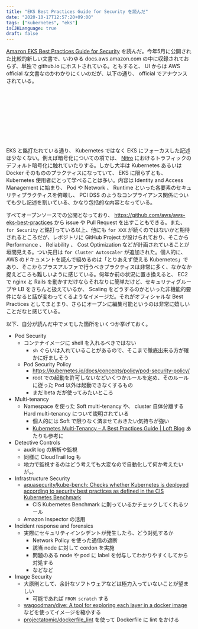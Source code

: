 ```yaml
---
title: "EKS Best Practices Guide for Security を読んだ"
date: "2020-10-17T12:57:20+09:00"
tags: ["kubernetes", "eks"]
isCJKLanguage: true
draft: false
---
```


[Amazon EKS Best Practices Guide for Security](https://aws.github.io/aws-eks-best-practices/) を読んだ。今年5月に公開された比較的新しい文書で、いわゆる docs.aws.amazon.com の中に収録されておらず、単独で github.io にホストされている。ともすると、 UI からは AWS official な文書なのかわかりにくいのだが、以下の通り、 official でアナウンスされている。

<div class="iframely-embed"><div class="iframely-responsive" style="height: 140px; padding-bottom: 0;"><a href="https://aws.amazon.com/jp/about-aws/whats-new/2020/05/introducing-amazon-eks-best-practices-guide-for-security/" data-iframely-url="//cdn.iframe.ly/2Hf1Mhp?iframe=card-small"></a></div></div><script async src="//cdn.iframe.ly/embed.js" charset="utf-8"></script>

EKS と銘打たれている通り、 Kubernetes ではなく EKS にフォーカスした記述は少なくない。例えば暗号化についての項では、 [Nitro](https://aws.amazon.com/jp/about-aws/whats-new/2020/02/announcing-36-percent-faster-ebs-optimized-performance-on-additional-aws-nitro-system-based-amazon-ec2-instances/) におけるトラフィックのデフォルト暗号化に触れていたりする。しかし大半は Kubernetes あるいは Docker そのもののプラクティスになっていて、 EKS に限らずとも、 Kubernetes 使用者にとって学べることは多い。内容は Identity and Access Management に始まり、 Pod や Network 、 Runtime といった各要素のセキュリティプラクティスを俯瞰し、 PCI DSS のようなコンプライアンス関係についても少し記述を割いている、かなり包括的な内容となっている。

すべてオープンソースでの公開となっており、 https://github.com/aws/aws-eks-best-practices から issue や Pull Request を出すこともできる。また、 `for Security` と銘打っている以上、他にも `for XXX` が続くのではないかと期待されるところだが、レポジトリに GitHub Project が設けられており、そこから Performance 、 Reliability 、 Cost Optimization などが計画されていることが垣間見える。つい先日は `for Cluster Autoscaler` が追加された。個人的に、 AWS のドキュメントを読んで組めるのは「とりあえず使える Kubernetes」であり、そこからプラスアルファで行うべきプラクティスは非常に多く、なかなか捉えどころも難しいように感じている。何年か前の状況に置き換えると、 EC2 で nginx と Rails を動かすだけならそれなりに簡単だけど、セキュリティグループや LB をきちんと扱えているか、 Scaling をどうするのかといった非機能的要件になると話が変わってくるようなイメージだ。それがオフィシャルな Best Practices としてまとまり、さらにオープンに編集可能というのは非常に嬉しいことだなと感じている。

以下、自分が読んだ中でメモした箇所をいくつか挙げておく。

* Pod Security
  * コンテナイメージに shell を入れるべきではない
    * `sh` ぐらいは入れていることがあるので、そこまで徹底出来る方が確かに好ましそう
  * Pod Security Policy
    * https://kubernetes.io/docs/concepts/policy/pod-security-policy/
    * root での起動を許可しないなどいくつかルールを定め、そのルールに従った Pod 以外は起動できなくするもの
    * まだ beta だが使ってみたいところ
* Multi-tenancy
  * Namespace を使った Soft multi-tenancy や、 cluster 自体分離する Hard multi-tenancy について説明されている
    * 個人的には Soft で限りなく済ませておきたい気持ちが強い
    * [Kubernetes Multi-Tenancy – A Best Practices Guide | Loft Blog](https://loft.sh/blog/kubernetes-multi-tenancy-best-practices-guide/) あたりも参考に
* Detective Controls
  * audit log の解析や監視
  * 同様に CloudTrail log も
  * 地力で監視するのはどう考えても大変なので自動化して何か考えたいが。。
* Infrastructure Security
  * [aquasecurity/kube-bench: Checks whether Kubernetes is deployed according to security best practices as defined in the CIS Kubernetes Benchmark](https://github.com/aquasecurity/kube-bench)
    * CIS Kubernetes Benchmark に則っているかチェックしてくれるツール
  * Amazon Inspector の活用
* Incident response and forensics
  * 実際にセキュリティインシデントが発生したら、どう対処するか
    * Network Policy を使った通信の遮断
    * 該当 node に対して cordon を実施
    * 問題のある node や pod に label を付与してわかりやすくしてから対処する
    * などなど
* Image Security
  * 大原則として、余計なソフトウェアなどは極力入っていないことが望ましい
    * 可能であれば `FROM scratch` する
  * [wagoodman/dive: A tool for exploring each layer in a docker image](https://github.com/wagoodman/dive) などを使ってイメージを縮小する
  * [projectatomic/dockerfile_lint](https://github.com/projectatomic/dockerfile_lint) を使って Dockerfile に lint をかける

